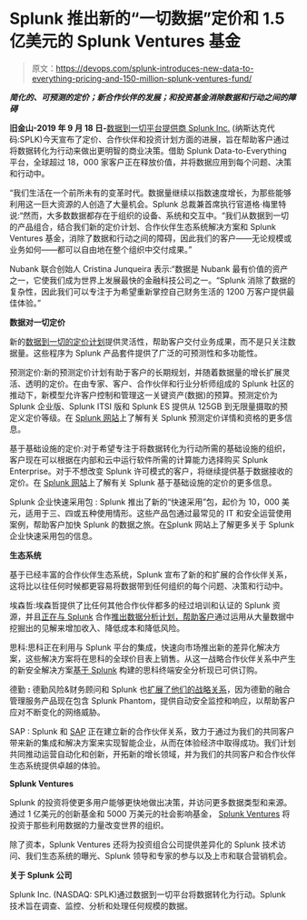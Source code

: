 # Splunk 推出新的“一切数据”定价和 1.5 亿美元的 Splunk Ventures 基金

> 原文：<https://devops.com/splunk-introduces-new-data-to-everything-pricing-and-150-million-splunk-ventures-fund/>

***简化的、可预测的定价；新合作伙伴的发展；和投资基金消除数据和行动之间的障碍***

**旧金山-2019 年 9 月 18 日-**[数据到一切平台提供商 Splunk Inc.](http://www.splunk.com/) (纳斯达克代码:SPLK)今天宣布了定价、合作伙伴和投资计划方面的进展，旨在帮助客户通过将数据转化为行动来做出更明智的商业决策。借助 Splunk Data-to-Everything 平台，全球超过 18，000 家客户正在释放价值，并将数据应用到每个问题、决策和行动中。

“我们生活在一个前所未有的变革时代。数据量继续以指数速度增长，为那些能够利用这一巨大资源的人创造了大量机会。Splunk 总裁兼首席执行官道格·梅里特说:“然而，大多数数据都存在于组织的设备、系统和交互中。“我们从数据到一切的产品组合，结合我们新的定价计划、合作伙伴生态系统解决方案和 Splunk Ventures 基金，消除了数据和行动之间的障碍，因此我们的客户——无论规模或业务如何——都可以自由地在整个组织中交付成果。”

Nubank 联合创始人 Cristina Junqueira 表示:“数据是 Nubank 最有价值的资产之一，它使我们成为世界上发展最快的金融科技公司之一。“Splunk 消除了数据的复杂性，因此我们可以专注于为希望重新掌控自己财务生活的 1200 万客户提供最佳体验。”

**数据对一切定价**

新的[数据到一切的定价计划](https://www.splunk.com/en_us/software/pricing.html)提供灵活性，帮助客户交付业务成果，而不是只关注数据量。这些程序为 Splunk 产品套件提供了广泛的可预测性和多功能性。

预测定价:新的预测定价计划有助于客户的长期规划，并随着数据量的增长扩展灵活、透明的定价。在由专家、客户、合作伙伴和行业分析师组成的 Splunk 社区的推动下，新模型允许客户控制和管理这一关键资产(数据)的预算。预测定价为 Splunk 企业版、Splunk ITSI 版和 Splunk ES 提供从 125GB 到无限量摄取的预定义定价等级。在 [Splunk 网站](https://www.splunk.com/en_us/software/pricing/faqs/data-to-everything.html#predictive-pricing)上了解有关 Splunk 预测定价详情和资格的更多信息。

基于基础设施的定价:对于希望专注于将数据转化为行动所需的基础设施的组织，客户现在可以根据在内部和云中运行软件所需的计算能力选择购买 Splunk Enterprise。对于不想改变 Splunk 许可模式的客户，将继续提供基于数据接收的定价。在 [Splunk 网站](https://www.splunk.com/en_us/software/pricing/faqs/data-to-everything.html#infrastructure-pricing)上了解有关 Splunk 基于基础设施的定价的更多信息。

Splunk 企业快速采用包 : Splunk 推出了新的“快速采用”包，起价为 10，000 美元，适用于三、四或五种使用情形。这些产品包通过最常见的 IT 和安全运营使用案例，帮助客户加快 Splunk 的数据之旅。在[S](https://www.splunk.com/en_us/software/pricing/faqs/data-to-everything.html#rapid-adoption-package)plunk 网站上了解更多关于 Splunk 企业快速采用包的信息。

**生态系统**

基于已经丰富的合作伙伴生态系统，Splunk 宣布了新的和扩展的合作伙伴关系，这将比以往任何时候都更容易将数据带到任何组织的每个问题、决策和行动中。

埃森哲:埃森哲提供了比任何其他合作伙伴都多的经过培训和认证的 Splunk 资源，并且[正在与 Splunk](https://www.splunk.com/en_us/partners/solutions/accenture.html) 合作[推出数据分析计划，帮助客户](https://newsroom.accenture.com/news/accenture-leverages-data-analytics-solutions-to-help-deutsche-bahn-cargo-and-mars-inc-increase-productivity-and-reduce-risk.htm)通过运用从大量数据中挖掘出的见解来增加收入、降低成本和降低风险。

思科:思科正在利用与 Splunk 平台的集成，快速向市场推出新的差异化解决方案，这些解决方案将在思科的全球价目表上销售。从这一战略合作伙伴关系中产生的新安全解决方案[基于 Splunk](https://www.cisco.com/c/en/us/products/security/endpoint-security-analytics-built-on-splunk/index.html) 构建的思科终端安全分析现已可供订购。

德勤 **:** 德勤风险&财务顾问和 Splunk 也[扩展了他们的战略关系](https://www.splunk.com/en_us/newsroom/press-releases/2019/deloitte-and-splunk-provide-automated-security-monitoring-and-response-capabilities-to-organizations-worldwide.html)，因为德勤的融合管理服务产品现在包含 Splunk Phantom，提供自动安全监控和响应，以帮助客户应对不断变化的网络威胁。

SAP : Splunk 和 [SAP](https://www.sap.com/index.html) 正在建立新的合作伙伴关系，致力于通过为我们的共同客户带来新的集成和解决方案来实现智能企业，从而在体验经济中取得成功。我们计划共同推动运营自动化和创新，开拓新的增长领域，并为我们的共同客户和合作伙伴生态系统提供卓越的体验。

**Splunk Ventures**

Splunk 的投资将使更多用户能够更快地做出决策，并访问更多数据类型和来源。通过 1 亿美元的创新基金和 5000 万美元的社会影响基金， [Splunk Ventures](https://www.splunk.com/en_us/enterprise-data-platform/splunk-ventures-funding.html) 将投资于那些利用数据的力量改变世界的组织。

除了资本，Splunk Ventures 还将为投资组合公司提供差异化的 Splunk 技术访问、我们生态系统的曝光、Splunk 领导和专家的参与以及上市和联合营销机会。

**关于 Splunk 公司**

Splunk Inc. (NASDAQ: SPLK)通过数据到一切平台将数据转化为行动。Splunk 技术旨在调查、监控、分析和处理任何规模的数据。